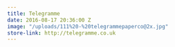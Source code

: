 ```yaml
---
title: Telegramme
date: 2016-08-17 20:36:00 Z
image: "/uploads/111%20-%20telegrammepaperco@2x.jpg"
store-link: http://telegramme.co.uk
---
```


